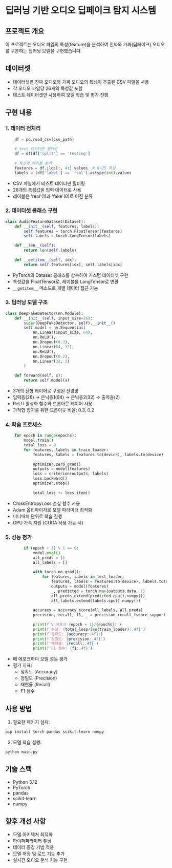 # 딥러닝 기반 오디오 딥페이크 탐지 시스템

## 프로젝트 개요
이 프로젝트는 오디오 파일의 특성(feature)을 분석하여 진짜와 가짜(딥페이크) 오디오를 구분하는 딥러닝 모델을 구현했습니다.

## 데이터셋
- 데이터셋은 진짜 오디오와 가짜 오디오의 특성이 추출된 CSV 파일을 사용
- 각 오디오 파일당 26개의 특성값 포함
- 테스트 데이터셋만 사용하여 모델 학습 및 평가 진행

## 구현 내용

### 1. 데이터 전처리

```40:47:main.py
    df = pd.read_csv(csv_path)
    
    # test 데이터만 필터링
    df = df[df['split'] == 'testing']
    
    # 특성과 레이블 분리
    features = df.iloc[:, 4:].values  # 0-25 특성
    labels = (df['label'] == 'real').astype(int).values
```

- CSV 파일에서 테스트 데이터만 필터링
- 26개의 특성값을 입력 데이터로 사용
- 레이블은 'real'(1)과 'fake'(0)로 이진 분류

### 2. 데이터셋 클래스 구현

```10:19:main.py
class AudioFeatureDataset(Dataset):
    def __init__(self, features, labels):
        self.features = torch.FloatTensor(features)
        self.labels = torch.LongTensor(labels)
    
    def __len__(self):
        return len(self.labels)
    
    def __getitem__(self, idx):
        return self.features[idx], self.labels[idx]
```

- PyTorch의 Dataset 클래스를 상속하여 커스텀 데이터셋 구현
- 특성값을 FloatTensor로, 레이블을 LongTensor로 변환
- `__getitem__` 메소드로 개별 데이터 접근 가능

### 3. 딥러닝 모델 구조

```22:36:main.py
class DeepFakeDetector(nn.Module):
    def __init__(self, input_size=26):
        super(DeepFakeDetector, self).__init__()
        self.model = nn.Sequential(
            nn.Linear(input_size, 64),
            nn.ReLU(),
            nn.Dropout(0.3),
            nn.Linear(64, 32),
            nn.ReLU(),
            nn.Dropout(0.2),
            nn.Linear(32, 2)
        )
    
    def forward(self, x):
        return self.model(x)
```

- 3개의 선형 레이어로 구성된 신경망
- 입력층(26) → 은닉층1(64) → 은닉층2(32) → 출력층(2)
- ReLU 활성화 함수와 드롭아웃 레이어 사용
- 과적합 방지를 위한 드롭아웃 비율: 0.3, 0.2

### 4. 학습 프로세스

```68:80:main.py
    for epoch in range(epochs):
        model.train()
        total_loss = 0
        for features, labels in train_loader:
            features, labels = features.to(device), labels.to(device)
            
            optimizer.zero_grad()
            outputs = model(features)
            loss = criterion(outputs, labels)
            loss.backward()
            optimizer.step()
            
            total_loss += loss.item()
```

- CrossEntropyLoss 손실 함수 사용
- Adam 옵티마이저로 모델 파라미터 최적화
- 미니배치 단위로 학습 진행
- GPU 가속 지원 (CUDA 사용 가능 시)

### 5. 성능 평가

```83:104:main.py
        if (epoch + 1) % 1 == 0:
            model.eval()
            all_preds = []
            all_labels = []
            
            with torch.no_grad():
                for features, labels in test_loader:
                    features, labels = features.to(device), labels.to(device)
                    outputs = model(features)
                    _, predicted = torch.max(outputs.data, 1)
                    all_preds.extend(predicted.cpu().numpy())
                    all_labels.extend(labels.cpu().numpy())
            
            accuracy = accuracy_score(all_labels, all_preds)
            precision, recall, f1, _ = precision_recall_fscore_support(all_labels, all_preds, average='binary')
            
            print(f'\n에포크 {epoch + 1}/{epochs}:')
            print(f'손실: {total_loss/len(train_loader):.4f}')
            print(f'정확도: {accuracy:.4f}')
            print(f'정밀도: {precision:.4f}')
            print(f'재현율: {recall:.4f}')
            print(f'F1 점수: {f1:.4f}')
```

- 매 에포크마다 모델 성능 평가
- 평가 지표:
  - 정확도 (Accuracy)
  - 정밀도 (Precision)
  - 재현율 (Recall)
  - F1 점수

## 사용 방법
1. 필요한 패키지 설치:
```bash
pip install torch pandas scikit-learn numpy
```

2. 모델 학습 실행:
```python
python main.py
```

## 기술 스택
- Python 3.12
- PyTorch
- pandas
- scikit-learn
- numpy

## 향후 개선 사항
- 모델 아키텍처 최적화
- 하이퍼파라미터 튜닝
- 데이터 증강 기법 적용
- 모델 저장 및 로드 기능 추가
- 실시간 오디오 분석 기능 구현
